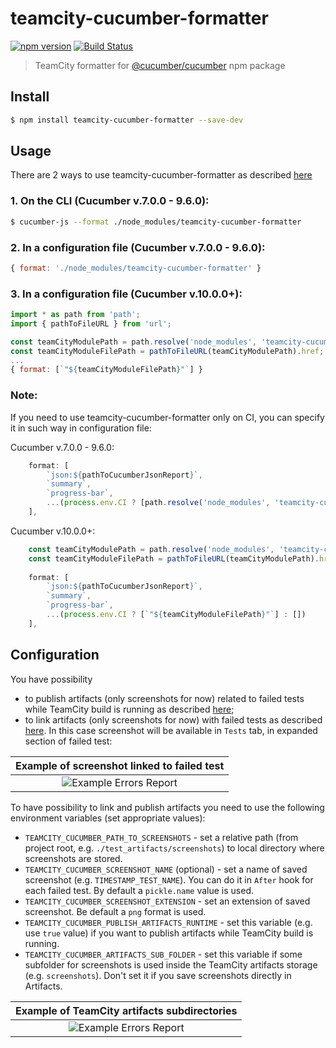 # teamcity-cucumber-formatter

[![npm version](https://badge.fury.io/js/teamcity-cucumber-formatter.svg)](https://www.npmjs.com/package/teamcity-cucumber-formatter)
[![Build Status](https://github.com/RockMinsk/teamcity-cucumber-formatter/actions/workflows/continuous-build.yml/badge.svg)](https://github.com/RockMinsk/teamcity-cucumber-formatter/actions/workflows/continuous-build.yml)

> TeamCity formatter for [@cucumber/cucumber](https://www.npmjs.com/package/@cucumber/cucumber) npm package

## Install

```sh
$ npm install teamcity-cucumber-formatter --save-dev
```

## Usage

There are 2 ways to use teamcity-cucumber-formatter as described [here](https://github.com/cucumber/cucumber-js/blob/main/docs/formatters.md)

### 1. On the CLI (Cucumber v.7.0.0 - 9.6.0):

```sh
$ cucumber-js --format ./node_modules/teamcity-cucumber-formatter
```

### 2. In a configuration file (Cucumber v.7.0.0 - 9.6.0):

```javascript
{ format: './node_modules/teamcity-cucumber-formatter' }
```

### 3. In a configuration file (Cucumber v.10.0.0+):
```javascript
import * as path from 'path';
import { pathToFileURL } from 'url';

const teamCityModulePath = path.resolve('node_modules', 'teamcity-cucumber-formatter', 'dist', 'teamcity-cucumber-formatter.js');
const teamCityModuleFilePath = pathToFileURL(teamCityModulePath).href;
...
{ format: [`"${teamCityModuleFilePath}"`] }
```

### Note:
If you need to use teamcity-cucumber-formatter only on CI, you can specify it in such way in configuration file:

Cucumber v.7.0.0 - 9.6.0:
```javascript
    format: [
        `json:${pathToCucumberJsonReport}`,
        `summary`,
        `progress-bar`,
        ...(process.env.CI ? [path.resolve('node_modules', 'teamcity-cucumber-formatter')] : [])
    ],
```
Cucumber v.10.0.0+:
```javascript
    const teamCityModulePath = path.resolve('node_modules', 'teamcity-cucumber-formatter', 'dist', 'teamcity-cucumber-formatter.js');
    const teamCityModuleFilePath = pathToFileURL(teamCityModulePath).href;
    
    format: [
        `json:${pathToCucumberJsonReport}`,
        `summary`,
        `progress-bar`,
        ...(process.env.CI ? [`"${teamCityModuleFilePath}"`] : [])
    ],
```

## Configuration

You have possibility
* to publish artifacts (only screenshots for now) related to failed tests while TeamCity build is running as described [here](https://www.jetbrains.com/help/teamcity/service-messages.html#Publishing+Artifacts+While+Build+is+in+Progress);
* to link artifacts (only screenshots for now) with failed tests as described [here](https://www.jetbrains.com/help/teamcity/reporting-test-metadata.html#Images+from+Artifacts+Directory). In this case screenshot will be available in `Tests` tab, in expanded section of failed test:

| Example of screenshot linked to failed test |
|:-------------------------:|
|![Example Errors Report](https://i.postimg.cc/WbNtkFr3/Screenshot-1.png) |

To have possibility to link and publish artifacts you need to use the following environment variables (set appropriate values):

* `TEAMCITY_CUCUMBER_PATH_TO_SCREENSHOTS` - set a relative path (from project root, e.g. `./test_artifacts/screenshots`) to local directory where screenshots are stored.
* `TEAMCITY_CUCUMBER_SCREENSHOT_NAME` (optional) - set a name of saved screenshot (e.g. `TIMESTAMP_TEST_NAME`). You can do it in `After` hook for each failed test. By default a `pickle.name` value is used.
* `TEAMCITY_CUCUMBER_SCREENSHOT_EXTENSION` - set an extension of saved screenshot. Be default a `png` format is used.
* `TEAMCITY_CUCUMBER_PUBLISH_ARTIFACTS_RUNTIME` - set this variable (e.g. use `true` value) if you want to publish artifacts while TeamCity build is running.
* `TEAMCITY_CUCUMBER_ARTIFACTS_SUB_FOLDER` - set this variable if some subfolder for screenshots is used inside the TeamCity artifacts storage (e.g. `screenshots`). Don't set it if you save screenshots directly in Artifacts.

| Example of TeamCity artifacts subdirectories |
|:-------------------------:|
|![Example Errors Report](https://i.postimg.cc/QMdpJ8zg/Screenshot-2.png) |